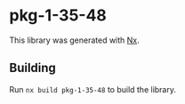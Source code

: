 # pkg-1-35-48

This library was generated with [Nx](https://nx.dev).

## Building

Run `nx build pkg-1-35-48` to build the library.
